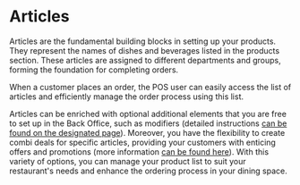 # Articles

Articles are the fundamental building blocks in setting up your products. They represent the names of dishes and beverages listed in the products section. These articles are assigned to different departments and groups, forming the foundation for completing orders.&#x20;

When a customer places an order, the POS user can easily access the list of articles and efficiently manage the order process using this list.&#x20;

Articles can be enriched with optional additional elements that you are free to set up in the Back Office, such as modifiers (detailed instructions [can be found on the designated page](../modifiers/)). Moreover, you have the flexibility to create combi deals for specific articles, providing your customers with enticing offers and promotions (more information [can be found here](../combi-deal.md)). With this variety of options, you can manage your product list to suit your restaurant's needs and enhance the ordering process in your dining space.
